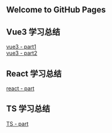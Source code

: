 <!--
 * @Author: Mia
 * @Date: 2021-12-23 09:18:31
 * @LastEditors: Mia
 * @LastEditTime: 2021-12-29 09:52:13
 * @Description: 
-->
## Welcome to GitHub Pages



## Vue3 学习总结
[vue3 - part1](https://wandream.github.io/wanjun.github.io/LearnVue3/part1)<br />
[vue3 - part2](https://wandream.github.io/wanjun.github.io/LearnVue3/part2)


## React 学习总结
[react - part](https://wandream.github.io/wanjun.github.io/LearnReact/part1)

## TS 学习总结
[TS - part](https://wandream.github.io/wanjun.github.io/LearnTS/part1)